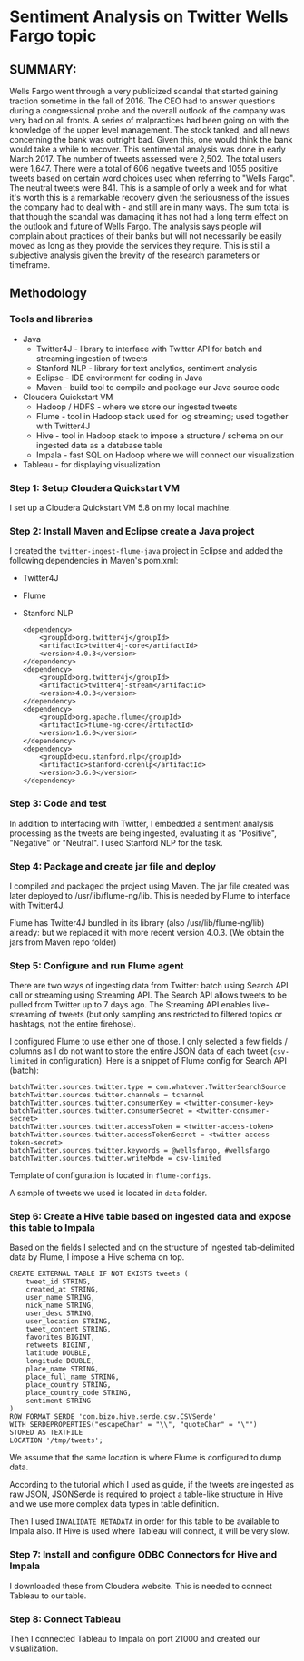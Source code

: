 # Sentiment Analysis on Twitter Wells Fargo topic

## SUMMARY:
Wells Fargo went through a very publicized scandal that started gaining traction sometime in the fall of 2016. The CEO had to answer questions during a congressional probe and the overall outlook of the company was very bad on all fronts. A series of malpractices had been going on with the knowledge of the upper level management. The stock tanked, and all news concerning the bank was outright bad. Given this, one would think the bank would take a while to recover. This sentimental analysis was done in early March 2017. The number of tweets assessed were 2,502. The total users were 1,647. There were a total of 606 negative tweets and 1055 positive tweets based on certain word choices used when referring to "Wells Fargo". The neutral tweets were 841. This is a sample of only a week and for what it's worth this is a remarkable recovery given the seriousness of the issues the company had to deal with - and still are in many ways. The sum total is that though the scandal was damaging it has not had a long term effect on the outlook and future of Wells Fargo. The analysis says people will complain about practices of their banks but will not necessarily be easily moved as long as they provide the services they require. This is still a subjective analysis given the brevity of the research parameters or timeframe.

## Methodology

### Tools and libraries

* Java
	* Twitter4J - library to interface with Twitter API for batch and streaming ingestion of tweets
	* Stanford NLP - library for text analytics, sentiment analysis
	* Eclipse - IDE environment for coding in Java
	* Maven - build tool to compile and package our Java source code
* Cloudera Quickstart VM
	* Hadoop / HDFS - where we store our ingested tweets
	* Flume - tool in Hadoop stack used for log streaming; used together with Twitter4J
	* Hive - tool in Hadoop stack to impose a structure / schema on our ingested data as a database table
	* Impala - fast SQL on Hadoop where we will connect our visualization
* Tableau - for displaying visualization

### Step 1: Setup Cloudera Quickstart VM

I set up a Cloudera Quickstart VM 5.8 on my local machine.

### Step 2: Install Maven and Eclipse create a Java project

I created the `twitter-ingest-flume-java` project in Eclipse and added the following dependencies in Maven's pom.xml:
	
* Twitter4J
* Flume
* Stanford NLP
	
	```
	<dependency>
  		<groupId>org.twitter4j</groupId>
  		<artifactId>twitter4j-core</artifactId>
  		<version>4.0.3</version>
  	</dependency>
  	<dependency>
  		<groupId>org.twitter4j</groupId>
  		<artifactId>twitter4j-stream</artifactId>
  		<version>4.0.3</version>
  	</dependency>
  	<dependency>
  		<groupId>org.apache.flume</groupId>
  		<artifactId>flume-ng-core</artifactId>
  		<version>1.6.0</version>
  	</dependency>
	<dependency>
		<groupId>edu.stanford.nlp</groupId>
		<artifactId>stanford-corenlp</artifactId>
		<version>3.6.0</version>
	</dependency>
	```
	
### Step 3: Code and test

In addition to interfacing with Twitter, I embedded a sentiment analysis processing as the tweets are being ingested, evaluating it as "Positive", "Negative" or "Neutral". I used Stanford NLP for the task.

### Step 4: Package and create jar file and deploy

I compiled and packaged the project using Maven. The jar file created was later deployed to /usr/lib/flume-ng/lib. This is needed by Flume to interface with Twitter4J.

Flume has Twitter4J bundled in its library (also /usr/lib/flume-ng/lib) already: but we replaced it with more recent version 4.0.3. (We obtain the jars from Maven repo folder)

### Step 5: Configure and run Flume agent

There are two ways of ingesting data from Twitter: batch using Search API call or streaming using Streaming API. The Search API allows tweets to be pulled from Twitter up to 7 days ago. The Streaming API enables live-streaming of tweets (but only sampling ans restricted to filtered topics or hashtags, not the entire firehose).

I configured Flume to use either one of those. I only selected a few fields / columns as I do not want to store the entire JSON data of each tweet (`csv-limited` in configuration). Here is a snippet of Flume config for Search API (batch):

	batchTwitter.sources.twitter.type = com.whatever.TwitterSearchSource
	batchTwitter.sources.twitter.channels = tchannel
	batchTwitter.sources.twitter.consumerKey = <twitter-consumer-key>
	batchTwitter.sources.twitter.consumerSecret = <twitter-consumer-secret>
	batchTwitter.sources.twitter.accessToken = <twitter-access-token>
	batchTwitter.sources.twitter.accessTokenSecret = <twitter-access-token-secret>
	batchTwitter.sources.twitter.keywords = @wellsfargo, #wellsfargo
	batchTwitter.sources.twitter.writeMode = csv-limited
	
Template of configuration is located in `flume-configs`.

A sample of tweets we used is located in `data` folder.
	
### Step 6: Create a Hive table based on ingested data and expose this table to Impala

Based on the fields I selected and on the structure of ingested tab-delimited data by Flume, I impose a Hive schema on top.

	CREATE EXTERNAL TABLE IF NOT EXISTS tweets (
		tweet_id STRING,
		created_at STRING,
		user_name STRING,
		nick_name STRING,
		user_desc STRING,
		user_location STRING,
		tweet_content STRING,
		favorites BIGINT,
		retweets BIGINT,
		latitude DOUBLE,
		longitude DOUBLE,
		place_name STRING,
		place_full_name STRING,
		place_country STRING,
		place_country_code STRING,
		sentiment STRING
	)
	ROW FORMAT SERDE 'com.bizo.hive.serde.csv.CSVSerde'
	WITH SERDEPROPERTIES("escapeChar" = "\\", "quoteChar" = "\"")
	STORED AS TEXTFILE
	LOCATION '/tmp/tweets';
	
We assume that the same location is where Flume is configured to dump data.

According to the tutorial which I used as guide, if the tweets are ingested as raw JSON, JSONSerde is required to project a table-like structure in Hive and we use more complex data types in table definition.

Then I used `INVALIDATE METADATA` in order for this table to be available to Impala also. If Hive is used where Tableau will connect, it will be very slow.

### Step 7: Install and configure ODBC Connectors for Hive and Impala

I downloaded these from Cloudera website. This is needed to connect Tableau to our table.

### Step 8: Connect Tableau 

Then I connected Tableau to Impala on port 21000 and created our visualization.